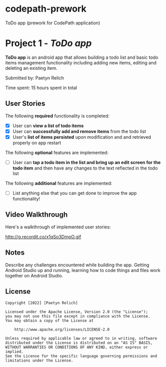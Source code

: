 # codepath-prework
ToDo app (prework for CodePath application)

# Project 1 - *ToDo app*

**ToDo app** is an android app that allows building a todo list and basic todo items management functionality including adding new items, editing and deleting an existing item.

Submitted by: Paetyn Relich 

Time spent: 15 hours spent in total

## User Stories

The following **required** functionality is completed:

* [x] User can **view a list of todo items**
* [x] User can **successfully add and remove items** from the todo list
* [x] User's **list of items persisted** upon modification and and retrieved properly on app restart

The following **optional** features are implemented:

* [ ] User can **tap a todo item in the list and bring up an edit screen for the todo item** and then have any changes to the text reflected in the todo list

The following **additional** features are implemented:

* [ ] List anything else that you can get done to improve the app functionality!

## Video Walkthrough

Here's a walkthrough of implemented user stories:

http://g.recordit.co/x1qSo3DmpO.gif


## Notes

Describe any challenges encountered while building the app.
Getting Android Studio up and running, learning how to code things and files work together 
on Android Studio.

## License

    Copyright [2022] [Paetyn Relich]

    Licensed under the Apache License, Version 2.0 (the "License");
    you may not use this file except in compliance with the License.
    You may obtain a copy of the License at

        http://www.apache.org/licenses/LICENSE-2.0

    Unless required by applicable law or agreed to in writing, software
    distributed under the License is distributed on an "AS IS" BASIS,
    WITHOUT WARRANTIES OR CONDITIONS OF ANY KIND, either express or implied.
    See the License for the specific language governing permissions and
    limitations under the License.
